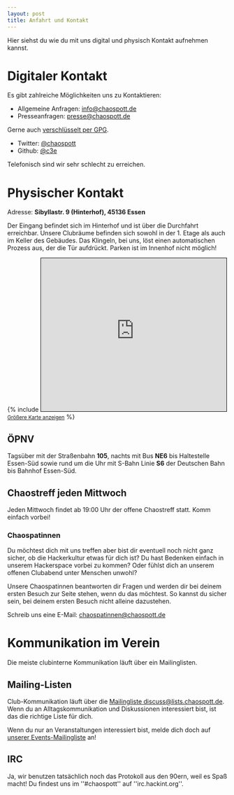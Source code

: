 ```yaml
---
layout: post
title: Anfahrt und Kontakt
---
```


Hier siehst du wie du mit uns digital und physisch Kontakt aufnehmen kannst.



# Digitaler Kontakt
Es gibt zahlreiche Möglichkeiten uns zu Kontaktieren:

* Allgemeine Anfragen: [info@chaospott.de](mailto:info@chaospott.de)
* Presseanfragen: [presse@chaospott.de](mailto:presse@chaospott.de)

Gerne auch [verschlüsselt per GPG](https://chaospott.de/media/ccc-essen.pgp). 

* Twitter: [@chaospott](https://twitter.com/chaospott)
* Github: [@c3e](https://github.com/c3e)

Telefonisch sind wir sehr schlecht zu erreichen.



# Physischer Kontakt

Adresse: **Sibyllastr. 9 (Hinterhof), 45136 Essen**


Der Eingang befindet sich im Hinterhof und ist über die Durchfahrt erreichbar. Unsere Clubräume befinden sich sowohl in der 1. Etage als auch im Keller des Gebäudes. Das Klingeln, bei uns, löst einen automatischen Prozess aus, der die Tür aufdrückt. Parken ist im Innenhof nicht möglich!

{% include <iframe width="425" height="350" frameborder="0" scrolling="no" marginheight="0" marginwidth="0" src="https://www.openstreetmap.org/export/embed.html?bbox=7.023171186447144%2C51.43781821394546%2C7.026711702346803%2C51.43918421058423&amp;layer=mapnik&amp;marker=51.43850121737138%2C7.024941444396973" style="border: 1px solid black"></iframe><br/><small><a href="https://www.openstreetmap.org/?mlat=51.43850&amp;mlon=7.02494#map=19/51.43850/7.02494">Größere Karte anzeigen</a></small> %}




## ÖPNV
Tagsüber mit der Straßenbahn **105**, nachts mit Bus **NE6** bis Haltestelle Essen-Süd sowie rund um die Uhr mit S-Bahn Linie **S6** der Deutschen Bahn bis Bahnhof Essen-Süd.



## Chaostreff jeden Mittwoch
Jeden Mittwoch findet ab 19:00 Uhr der offene Chaostreff statt. Komm einfach vorbei!

### Chaospatinnen
Du möchtest dich mit uns treffen aber bist dir eventuell noch nicht ganz sicher, ob die Hackerkultur etwas für dich ist? Du hast Bedenken einfach in unserem Hackerspace vorbei zu kommen? Oder fühlst dich an unserem offenen Clubabend unter Menschen unwohl?

Unsere Chaospatinnen beantworten dir Fragen und werden dir bei deinem ersten Besuch zur Seite stehen, wenn du das möchtest. So kannst du sicher sein, bei deinem ersten Besuch nicht alleine dazustehen.

Schreib uns eine E-Mail: [chaospatinnen@chaospott.de](mailto:chaospatinnen@chaospott.de)












# Kommunikation im Verein
Die meiste clubinterne Kommunikation läuft über ein Mailinglisten. 


## Mailing-Listen
Club-Kommunikation läuft über die [Mailingliste discuss@lists.chaospott.de](https://lists.chaospott.de/listinfo/discuss). Wenn du an Alltagskommunikation und Diskussionen interessiert bist, ist das die richtige Liste für dich.

Wenn du nur an Veranstaltungen interessiert bist, melde dich doch auf [unserer Events-Mailingliste](https://lists.chaospott.de/listinfo/discuss) an!

## IRC
Ja, wir benutzen tatsächlich noch das Protokoll aus den 90ern, weil es Spaß macht!
Du findest uns im ''#chaospott'' auf ''irc.hackint.org''.
